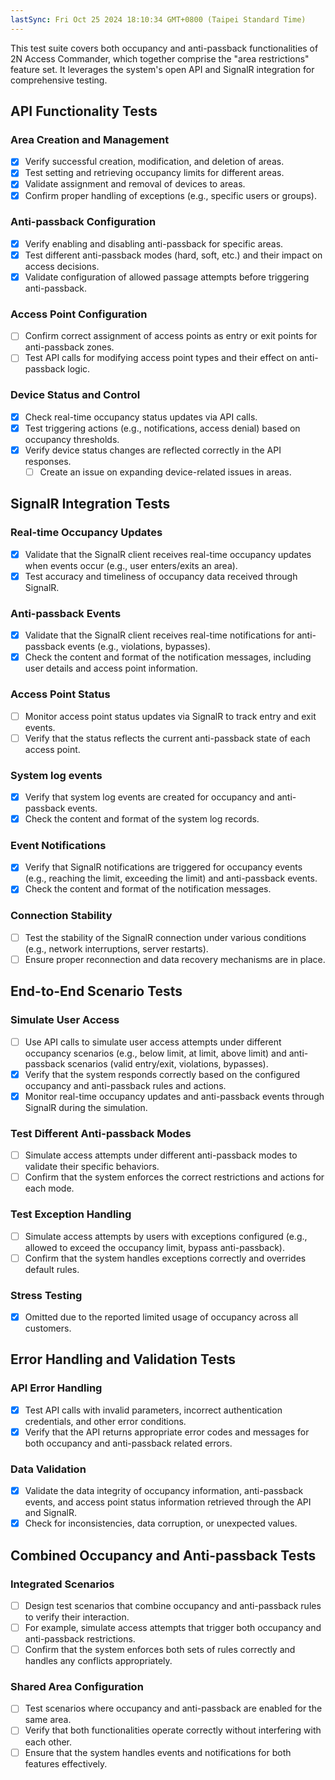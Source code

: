 ```yaml
---
lastSync: Fri Oct 25 2024 18:10:34 GMT+0800 (Taipei Standard Time)
---
```

This test suite covers both occupancy and anti-passback functionalities of 2N Access Commander, which together comprise the "area restrictions" feature set. It leverages the system's open API and SignalR integration for comprehensive testing.

## API Functionality Tests

### Area Creation and Management

- [x] Verify successful creation, modification, and deletion of areas.
- [x] Test setting and retrieving occupancy limits for different areas.
- [x] Validate assignment and removal of devices to areas.
- [x] Confirm proper handling of exceptions (e.g., specific users or groups).

### Anti-passback Configuration

- [x] Verify enabling and disabling anti-passback for specific areas.
- [x] Test different anti-passback modes (hard, soft, etc.) and their impact on access decisions.
- [x] Validate configuration of allowed passage attempts before triggering anti-passback.

### Access Point Configuration

- [ ] Confirm correct assignment of access points as entry or exit points for anti-passback zones.
- [ ] Test API calls for modifying access point types and their effect on anti-passback logic.

### Device Status and Control

- [x] Check real-time occupancy status updates via API calls.
- [x] Test triggering actions (e.g., notifications, access denial) based on occupancy thresholds.
- [x] Verify device status changes are reflected correctly in the API responses.
	- [ ] Create an issue on expanding device-related issues in areas.

## SignalR Integration Tests

### Real-time Occupancy Updates

- [x] Validate that the SignalR client receives real-time occupancy updates when events occur (e.g., user enters/exits an area).
- [x] Test accuracy and timeliness of occupancy data received through SignalR.

### Anti-passback Events

- [x] Validate that the SignalR client receives real-time notifications for anti-passback events (e.g., violations, bypasses).
- [x] Check the content and format of the notification messages, including user details and access point information.

### Access Point Status

- [ ] Monitor access point status updates via SignalR to track entry and exit events.
- [ ] Verify that the status reflects the current anti-passback state of each access point.

### System log events

- [x] Verify that system log events are created for occupancy and anti-passback events.
- [x] Check the content and format of the system log records.

### Event Notifications

- [x] Verify that SignalR notifications are triggered for occupancy events (e.g., reaching the limit, exceeding the limit) and anti-passback events.
- [x] Check the content and format of the notification messages.

### Connection Stability

- [ ] Test the stability of the SignalR connection under various conditions (e.g., network interruptions, server restarts).
- [ ] Ensure proper reconnection and data recovery mechanisms are in place.

## End-to-End Scenario Tests

### Simulate User Access

- [ ] Use API calls to simulate user access attempts under different occupancy scenarios (e.g., below limit, at limit, above limit) and anti-passback scenarios (valid entry/exit, violations, bypasses).
- [x] Verify that the system responds correctly based on the configured occupancy and anti-passback rules and actions.
- [x] Monitor real-time occupancy updates and anti-passback events through SignalR during the simulation.

### Test Different Anti-passback Modes

- [ ] Simulate access attempts under different anti-passback modes to validate their specific behaviors.
- [ ] Confirm that the system enforces the correct restrictions and actions for each mode.

### Test Exception Handling

- [ ] Simulate access attempts by users with exceptions configured (e.g., allowed to exceed the occupancy limit, bypass anti-passback).
- [ ] Confirm that the system handles exceptions correctly and overrides default rules.

### Stress Testing
- [x] Omitted due to the reported limited usage of occupancy across all customers.

## Error Handling and Validation Tests

### API Error Handling

- [x] Test API calls with invalid parameters, incorrect authentication credentials, and other error conditions.
- [x] Verify that the API returns appropriate error codes and messages for both occupancy and anti-passback related errors.

### Data Validation

- [x] Validate the data integrity of occupancy information, anti-passback events, and access point status information retrieved through the API and SignalR.
- [x] Check for inconsistencies, data corruption, or unexpected values.

## Combined Occupancy and Anti-passback Tests

### Integrated Scenarios

- [ ] Design test scenarios that combine occupancy and anti-passback rules to verify their interaction.
- [ ] For example, simulate access attempts that trigger both occupancy and anti-passback restrictions.
- [ ] Confirm that the system enforces both sets of rules correctly and handles any conflicts appropriately.

### Shared Area Configuration

- [ ] Test scenarios where occupancy and anti-passback are enabled for the same area.
- [ ] Verify that both functionalities operate correctly without interfering with each other.
- [ ] Ensure that the system handles events and notifications for both features effectively.
